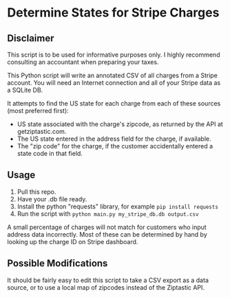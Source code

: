 Determine States for Stripe Charges
=====================

Disclaimer
--------

This script is to be used for informative purposes only. I highly
recommend consulting an accountant when preparing your taxes.

This Python script will write an annotated CSV of all charges from
a Stripe account. You will need an Internet connection and all of
your Stripe data as a SQLite DB.

It attempts to find the US state for each charge from each of these
sources (most preferred first):

* US state associated with the charge's zipcode, as returned by the API at getziptastic.com.
* The US state entered in the address field for the charge, if available.
* The "zip code" for the charge, if the customer accidentally entered a state code in that field.

Usage
------

1. Pull this repo.
2. Have your .db file ready.
3. Install the python "requests" library, for example `pip install requests`
4. Run the script with `python main.py my_stripe_db.db output.csv`

A small percentage of charges will not match for customers who input address data incorrectly.
Most of these can be determined by hand by looking up the charge ID on Stripe dashboard.

Possible Modifications
-----------

It should be fairly easy to edit this script to take a CSV export as a data source, or
to use a local map of zipcodes instead of the Ziptastic API.
